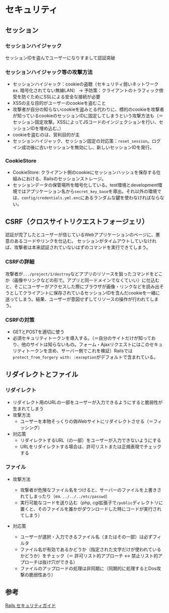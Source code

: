 # セキュリティ

## セッション

### セッションハイジャック
セッションIDを盗んでユーザーになりすまして認証突破

### セッションハイジャック等の攻撃方法
- セッションハイジャック：cookieの盗聴（セキュリティ弱いネットワーク ex. 暗号化されてない無線LAN）
 → 予防策：クライアントのトラフィック傍受を防ぐためにSSLによる安全な接続が必要
- XSSの主な目的がユーザーのcookieを盗むこと
- 攻撃者が自分の知らないcookieを盗みとる代わりに、標的のcookieを攻撃者が知っているcookieのセッションIDに固定してしまうという攻撃方法も（＝セッション固定攻撃。XSSによってJSコードのインジェクションを行い、セッションIDを埋め込む。）
- cookieを盗むのは、営利目的が主
- セッションハイジャック、セッション固定の対応策：`reset_session`。ログイン成功後に古いセッションを無効にし、新しいセッションIDを発行。

### CookieStore
- CookieStore: クライアント側のcookieにセッションハッシュを保存する仕組みにおける、Railsのセッションストレージ。
- セッションデータの保管場所を暗号化している。test環境とdevelopment環境ではアプリケーション名から`secret_key_base`を導出。それ以外の環境では、`config/credentials.yml.enc`にあるランダムな鍵を使わなければならない。

## CSRF（クロスサイトリクエストフォージェリ）
認証が完了したとユーザーが信じているWebアプリケーションのページに、悪意のあるコードやリンクを仕込む。
セッションがタイムアウトしていなければ、攻撃者は本来認証されていないはずのコマンドを実行できてしまう。
### CSRFの詳細
攻撃者が`.../project/1/destroy`などアプリのリソースを狙ったコマンドをどこか（画像やリンクなどの形で。アプリと同一ドメインでなくていい）に仕込むと、そこにユーザーがアクセスした際にブラウザが画像・リンクなどを読み出そうとしてクライアントに保存されているセッションIDを含んだcookieを一緒に送ってしまう。結果、ユーザーが意図せずしてリソースの操作が行われてしまう。
### CSRFの対策
- GETとPOSTを適切に使う
- 必須セキュリティトークンを導入する。（＝自分のサイトだけが知っており、他のサイトは知らないもの。フォーム・Ajaxリクエストにはこのセキュリティトークンを含め、サーバー側でこれを検証）Railsでは`protect_from_forgery with: :exception`がデフォルトで含まれている。

## リダイレクトとファイル
### リダイレクト
- リダイレクト用のURLの一部をユーザーが入力できるようにすると脆弱性が生まれてしまう
- 攻撃方法
  - ユーザーを本物そっくりの偽Webサイトにリダイレクトさせる（＝フィッシング）
- 対応策
  - リダイレクトするURL（の一部）をユーザーが入力できないようにする
  - URLをリダイレクトする場合は、許可リストまたは正規表現でチェックする

### ファイル
- 攻撃方法
  - 攻撃者が危険なファイル名をつけると、サーバーのファイルを上書きされてしまったり（ex. `../../../etc/passwd`）
  - 実行可能なコードを送り込む（php, cgi拡張子で`/public`ディレクトリに置くと、そのファイルを誰かがダウンロードした時にコードが実行されてしまう）

- 対応策
  - ユーザーが選択・入力できるファイル名（またはその一部）は必ずフィルタ
  - ファイル名が有効であるかどうか（指定された文字だけが使われているかどうか）をチェック（＝ 許可リスト的アプローチ ↔︎ 禁止リスト的アプローチは抜け穴ができる）
  - ファイルのアップロードの処理は非同期に（同期的に処理するとDos攻撃の脆弱性あり）


## 参考
[Rails セキュリティガイド](https://railsguides.jp/security.html)
